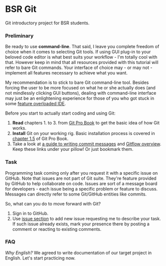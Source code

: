 # BSR Git
Git introductory project for BSR students.

### Preliminary
Be ready to use **command-line**. That said, I leave you complete freedom of
choice when it comes to selecting Git tools. If using GUI plug-in to your
beloved code editor is what best suits your workflow - I'm totally cool with
that. However keep in mind that all resources provided with this tutorial will
refer to bare Git commands. Your interface of choice may - or may not -
implement all features necessary to achieve what you want.

My recommendation is to stick to bare Git command-line tool. Besides forcing the
user to be more focused on what he or she actually does (and not mindlessly
clicking GUI buttons), dealing with command-line interface may just be an
enlightening experience for those of you who got stuck in some [feature overloaded IDE](https://visualstudio.microsoft.com/).

Before you start to actually start coding and using Git:
1. **Read** chapters 1. to 3. from [Git Pro Book](https://git-scm.com/book/en/v2) to get the basic idea of how Git works.
2. **Install** Git on your working rig. Basic installation process is covered in [chapter 1.5](https://git-scm.com/book/en/v2/Getting-Started-Installing-Git) of Git Pro Book.
3. Take a look at [a guide to writing commit messages](https://chris.beams.io/posts/git-commit/) and [Gitflow overview](https://www.atlassian.com/git/tutorials/comparing-workflows/gitflow-workflow). Keep these links under your pillow! Or just bookmark them.

### Task
Programming task coming only after you request it with a specific issue on
GitHub. Note that issues are not part of Git suite. They're feature provided by
GitHub to help collaborate on code. Issues are sort of a message board for
developers - each issue being a specific problem or feature to discuss.
Messages can directly refer to some Git/GitHub entities like commits.

So, what can you do to move forward with Git?

1. Sign in to GitHub.
2. Use [issue section](https://github.com/fkrynitzky/bsr-git/issues) to add new issue requesting me to describe your task. If such issue already exists, mark your presence there by posting a comment or reacting to existing comments.

### FAQ
*Why English?*
We agreed to write documentation of our target project in English. Let's start
practicing now.
